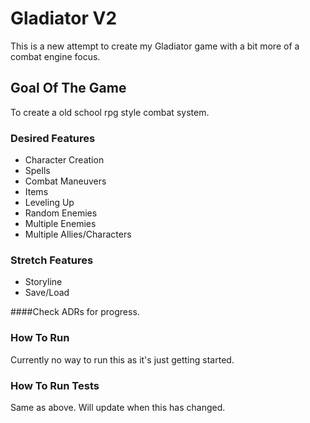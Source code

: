 # Gladiator V2

This is a new attempt to create my Gladiator game with a bit more of a combat engine focus.

## Goal Of The Game

To create a old school rpg style combat system.

### Desired Features

* Character Creation
* Spells
* Combat Maneuvers
* Items
* Leveling Up
* Random Enemies
* Multiple Enemies
* Multiple Allies/Characters

### Stretch Features

* Storyline
* Save/Load

####Check ADRs for progress.

### How To Run

Currently no way to run this as it's just getting started.

### How To Run Tests

Same as above. Will update when this has changed.